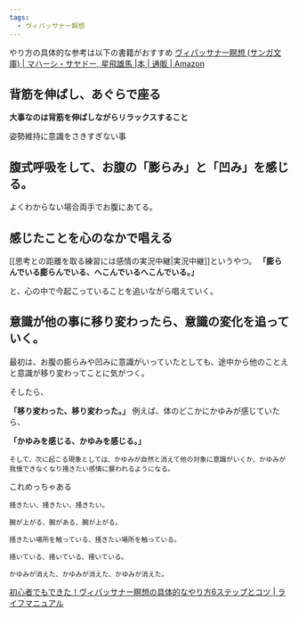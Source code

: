 ```yaml
---
tags:
  - ヴィパッサナー瞑想
---
```

やり方の具体的な参考は以下の書籍がおすすめ
[ヴィパッサナー瞑想 (サンガ文庫) | マハーシ・サヤドー, 星飛雄馬 |本 | 通販 | Amazon](https://www.amazon.co.jp/E3-83-B4-E3-82-A3-E3-83-91-E3-83-83-E3-82-B5-E3-83-8A-E3-83-BC-E7-9E-91-E6-83-B3-E3-82-B5-E3-83-B/dp/4865640770?&linkCode=li3&tag=mogishin-22&linkId=3daaf245bf418590ba21d8dceee29420&language=ja_JP&ref_=as_li_ss_il)
## 背筋を伸ばし、あぐらで座る
**大事なのは背筋を伸ばしながらリラックスすること**

姿勢維持に意識をさきすぎない事

## 腹式呼吸をして、お腹の「膨らみ」と「凹み」を感じる。
よくわからない場合両手でお腹にあてる。

## 感じたことを心のなかで唱える

[[思考との距離を取る練習には感情の実況中継|実況中継]]というやつ。
**「膨らんでいる膨らんでいる、へこんでいるへこんでいる。」**

と、心の中で今起こっていることを追いながら唱えていく。

## 意識が他の事に移り変わったら、意識の変化を追っていく。

最初は、お腹の膨らみや凹みに意識がいっていたとしても、途中から他のことえと意識が移り変わってことに気がつく。

そしたら、

**「移り変わった、移り変わった。」**
例えば、体のどこかにかゆみが感じていたら、

**「かゆみを感じる、かゆみを感じる。」**

```
そして、次に起こる現象としては、かゆみが自然と消えて他の対象に意識がいくか、かゆみが我慢できなくなり掻きたい感情に襲われるようになる。
```

これめっちゃある

```
掻きたい、掻きたい、掻きたい。

腕が上がる、腕がある、腕が上がる。

掻きたい場所を触っている、掻きたい場所を触っている。

掻いている、掻いている、掻いている。

かゆみが消えた、かゆみが消えた、かゆみが消えた。
```

[初心者でもできた！ヴィパッサナー瞑想の具体的なやり方6ステップとコツ | ライフマニュアル](https://lifestyle-shift.net/relax/vipassana-meditation-how-to-do/)